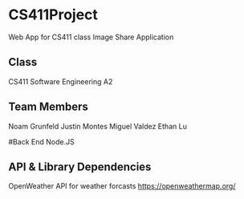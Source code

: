 # CS411Project
Web App for CS411 class 
Image Share Application


Class
---------------------------------------
CS411 Software Engineering
A2


Team Members 
----------------------------------------
Noam Grunfeld
Justin Montes
Miguel Valdez
Ethan Lu

#Back End
Node.JS

API & Library Dependencies
----------------------------------------
OpenWeather API for weather forcasts
https://openweathermap.org/

